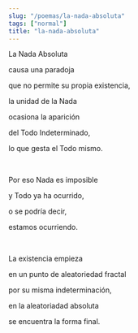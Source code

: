 ```yaml
---
slug: "/poemas/la-nada-absoluta"
tags: ["normal"]
title: "la-nada-absoluta"
---
```

La Nada Absoluta

causa una paradoja

que no permite su propia existencia,

la unidad de la Nada

ocasiona la aparición

del Todo Indeterminado,

lo que gesta el Todo mismo.

&nbsp;

Por eso Nada es imposible

y Todo ya ha ocurrido,

o se podría decir,

estamos ocurriendo.

&nbsp;

La existencia empieza

en un punto de aleatoriedad fractal

por su misma indeterminación,

en la aleatoriadad absoluta

se encuentra la forma final.